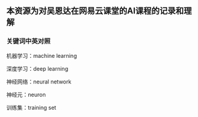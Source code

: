 ## 本资源为对吴恩达在网易云课堂的AI课程的记录和理解

### 关键词中英对照

机器学习：machine learning

深度学习：deep learning

神经网络：neural network

神经元：neuron

训练集：training set